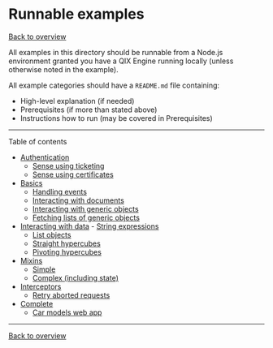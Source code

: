 # Runnable examples

[Back to overview](../README.md#readme)

All examples in this directory should be runnable from a Node.js environment granted
you have a QIX Engine running locally (unless otherwise noted in the example).

All example categories should have a `README.md` file containing:

* High-level explanation (if needed)
* Prerequisites (if more than stated above)
* Instructions how to run (may be covered in Prerequisites)

---

Table of contents

- [Authentication](./authentication)
  - [Sense using ticketing](./authentication/sense-using-ticketing)
  - [Sense using certificates](./authentication/sense-using-certs)
- [Basics](./basics)
  - [Handling events](./basics/events)
  - [Interacting with documents](./basics/documents)
  - [Interacting with generic objects](./basics/generic-objects)
  - [Fetching lists of generic objects](./basics/lists)
- [Interacting with data](./data)
  - [String expressions](./data/string-expressions)
  - [List objects](./data/list-object)
  - [Straight hypercubes](./data/hypercube-straight)
  - [Pivoting hypercubes](./data/hypercube-pivot)
- [Mixins](./mixins)
  - [Simple](./mixins/simple)
  - [Complex (including state)](./mixins/complex)
- [Interceptors](./interceptors)
  - [Retry aborted requests](./interceptors/retry-aborted)
- [Complete](./complete)
  - [Car models web app](./complete/car-models)

---

[Back to overview](../README.md#readme)
